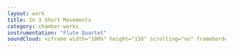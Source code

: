 ```yaml
---
layout: work
title: In 3 Short Movements
category: chamber-works
instrumentation: "Flute Quartet"
soundCloud: <iframe width="100%" height="150" scrolling="no" frameborder="no" src="https://w.soundcloud.com/player/?url=https%3A//api.soundcloud.com/tracks/312816985&amp;auto_play=false&amp;hide_related=false&amp;show_comments=true&amp;show_user=true&amp;show_reposts=false&amp;visual=true"></iframe>
---
```

